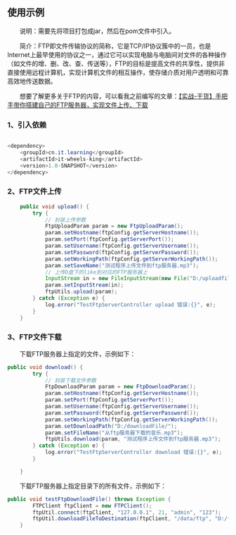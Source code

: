 ## 使用示例

&emsp;&emsp;说明：需要先将项目打包成jar，然后在pom文件中引入。

&emsp;&emsp;简介：FTP即文件传输协议的简称，它是TCP/IP协议簇中的一员，也是Internet上最早使用的协议之一，通过它可以实现电脑与电脑间对文件的各种操作（如文件的增、删、改、查、传送等），FTP的目标是提高文件的共享性，提供非直接使用远程计算机，实现计算机文件的相互操作，使存储介质对用户透明和可靠高效地传送数据。

&emsp;&emsp;想要了解更多关于FTP的内容，可以看我之前编写的文章：<a href="https://blog.csdn.net/qq_40891009/article/details/120497976" target="_blank">【实战-干货】手把手带你搭建自己的FTP服务器，实现文件上传、下载</a>


### 1、引入依赖

```java

<dependency>
 	<groupId>cn.it.learning</groupId>
    <artifactId>it-wheels-king</artifactId>
    <version>1.0-SNAPSHOT</version>
</dependency>
```

### 2、FTP文件上传

```java
    public void upload() {
        try {
        	// 封装上传参数
            FtpUploadParam param = new FtpUploadParam();
            param.setHostname(ftpConfig.getServerHostname());
            param.setPort(ftpConfig.getServerPort());
            param.setUsername(ftpConfig.getServerUsername());
            param.setPassword(ftpConfig.getServerPassword());
            param.setWorkingPath(ftpConfig.getServerWorkingPath());
            param.setSaveName("测试程序上传文件到ftp服务器.mp3");
            // 上传D盘下的like到对应的FTP服务器上
            InputStream in = new FileInputStream(new File("D:/uploadfile/like.mp3"));
            param.setInputStream(in);
            ftpUtils.upload(param);
        } catch (Exception e) {
            log.error("TestFtpServerController upload 错误:{}", e);
        }
    }

```


### 3、FTP文件下载

&emsp;&emsp;下载FTP服务器上指定的文件，示例如下：

```java
public void download() {
        try {
        	// 封装下载文件参数
            FtpDownloadParam param = new FtpDownloadParam();
            param.setHostname(ftpConfig.getServerHostname());
            param.setPort(ftpConfig.getServerPort());
            param.setUsername(ftpConfig.getServerUsername());
            param.setPassword(ftpConfig.getServerPassword());
            param.setWorkingPath(ftpConfig.getServerWorkingPath());
            param.setDownloadPath("D:/downloadFile/");
            param.setFileName("从ftp服务器下载的音乐.mp3");
            ftpUtils.download(param, "测试程序上传文件到ftp服务器.mp3");
        } catch (Exception e) {
            log.error("TestFtpServerController download 错误:{}", e);
        }

    }

```


&emsp;&emsp;下载FTP服务器上指定目录下的所有文件，示例如下：

```java
public void testFtpDownloadFile() throws Exception {
        FTPClient ftpClient = new FTPClient();
        ftpUtil.connect(ftpClient, "127.0.0.1", 21, "admin", "123");
        ftpUtil.downloadFileToDestination(ftpClient, "/data/ftp", "D:/ftptest/");
    }
```